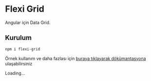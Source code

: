# Flexi Grid

Angular için Data Grid.

## Kurulum

```bash
npm i flexi-grid
```

Örnek kullanım ve daha fazlası için <a href="https://flexi-ui.ecnorow.com/flexi-grid" target="_blank">buraya tıklayarak dökümantasyona</a> ulaşabilirsiniz

Loading...
